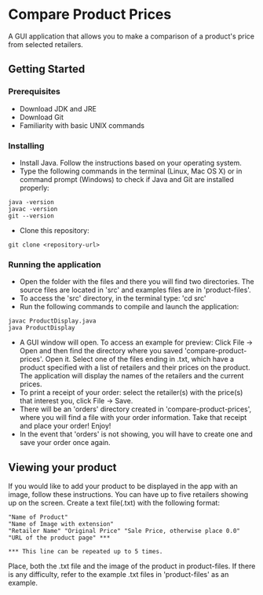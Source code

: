 # Compare Product Prices

A GUI application that allows you to make a comparison of a product's price from selected retailers.

## Getting Started

### Prerequisites

* Download JDK and JRE
* Download Git
* Familiarity with basic UNIX commands

### Installing

* Install Java. Follow the instructions based on your operating system.
* Type the following commands in the terminal (Linux, Mac OS X) or in command prompt (Windows) to check if Java and Git are installed properly:
```
java -version
javac -version
git --version
```
* Clone this repository:
```
git clone <repository-url>
```

### Running the application

* Open the folder with the files and there you will find two directories. The source files are located in 'src' and examples files are in 'product-files'.
* To access the 'src' directory, in the terminal type: 'cd src'
* Run the following commands to compile and launch the application:

```
javac ProductDisplay.java
java ProductDisplay
```

* A GUI window will open. To access an example for preview: Click File -> Open and then find the directory where you saved 'compare-product-prices'. Open it. Select one of the files ending in .txt, which have a product specified with a list of retailers and their prices on the product. The application will display the names of the retailers and the current prices.
* To print a receipt of your order: select the retailer(s) with the price(s) that interest you, click File -> Save.
* There will be an 'orders' directory created in 'compare-product-prices', where you will find a file with your order information. Take that receipt and place your order! Enjoy!
* In the event that 'orders' is not showing, you will have to create one and save your order once again.

## Viewing your product

If you would like to add your product to be displayed in the app with an image, follow these instructions. You can have up to five retailers showing up on the screen. Create a text file(.txt) with the following format:

```
"Name of Product"
"Name of Image with extension"
"Retailer Name" "Original Price" "Sale Price, otherwise place 0.0" "URL of the product page" ***

*** This line can be repeated up to 5 times.
```

Place, both the .txt file and the image of the product in product-files. If there is any difficulty, refer to the example .txt files in 'product-files' as an example.
